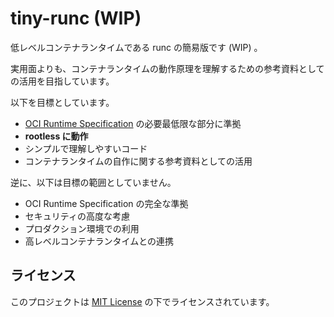 # tiny-runc (WIP)

低レベルコンテナランタイムである runc の簡易版です (WIP) 。

実用面よりも、コンテナランタイムの動作原理を理解するための参考資料としての活用を目指しています。

以下を目標としています。
- [OCI Runtime Specification](https://github.com/opencontainers/runtime-spec) の必要最低限な部分に準拠
- **rootless に動作**
- シンプルで理解しやすいコード
- コンテナランタイムの自作に関する参考資料としての活用

逆に、以下は目標の範囲としていません。
- OCI Runtime Specification の完全な準拠
- セキュリティの高度な考慮
- プロダクション環境での利用
- 高レベルコンテナランタイムとの連携

## ライセンス

このプロジェクトは [MIT License](LICENSE) の下でライセンスされています。
